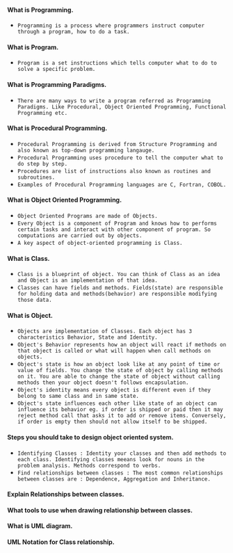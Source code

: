 #### What is Programming.
* `Programming is a process where programmers instruct computer through a program, how to do a task.`

#### What is Program.
* `Program is a set instructions which tells computer what to do to solve a specific problem.`

#### What is Programming Paradigms.
* `There are many ways to write a program referred as Programming Paradigms. Like Procedural, Object Oriented Programming, Functional Programming etc.`

#### What is Procedural Programming.
* `Procedural Programming is derived from Structure Programming and also known as top-down programming langauge.`
* `Procedural Programming uses procedure to tell the computer what to do step by step.`
* `Procedures are list of instructions also known as routines and subroutines.`
* `Examples of Procedural Programming languages are C, Fortran, COBOL.`

#### What is Object Oriented Programming.
* `Object Oriented Programs are made of Objects.`
* `Every Object is a component of Program and knows how to performs certain tasks and interact with other component of program. So computations are carried out by objects.`
* `A key aspect of object-oriented programming is Class.`

#### What is Class.
* `Class is a blueprint of object. You can think of Class as an idea and Object is an implementation of that idea.`
* `Classes can have fields and methods. Fields(state) are responsible for holding data and methods(behavior) are responsible modifying those data.`

#### What is Object.
* `Objects are implementation of Classes. Each object has 3 characteristics Behavior, State and Identity.`
* `Object's Behavior represents how an object will react if methods on that object is called or what will happen when call methods on objects.`
* `Object's state is how an object look like at any point of time or value of fields. You change the state of object by calling methods on it. You are able to change the state of object without calling methods then your object doesn't follows encapsulation.`
* `Object's identity means every object is different even if they belong to same class and in same state.`
* `Object's state influences each other like state of an object can influence its behavior eg. if order is shipped or paid then it may reject method call that asks it to add or remove items. Conversely, if order is empty then should not allow itself to be shipped.`

#### Steps you should take to design object oriented system.
* `Identifying Classes : Identity your classes and then add methods to each class. Identifying classes meeans look for nouns in the problem analysis. Methods correspond to verbs.`
* `Find relationships between classes : The most common relationships between classes are : Dependence, Aggregation and Inheritance.`

#### Explain Relationships between classes.

#### What tools to use when drawing relationship between classes.

#### What is UML diagram.

#### UML Notation for Class relationship.